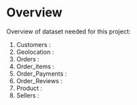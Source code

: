 # Overview 

Overview of dataset needed for this project:
1. Customers      : 
2. Geolocation    :
3. Orders         :
4. Order_items    :
5. Order_Payments :
6. Order_Reviews  :
7. Product        :
8. Sellers        :
